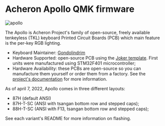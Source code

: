 # Acheron Apollo QMK firmware

![apollo](https://acheronproject.com/images/apollo/delta-pictures/delta1.jpeg)

The Apollo is Acheron Project's family of open-source, freely available tenkeyless (TKL) keyboard Printed Circuit Boards (PCB) which main feature is the per-key RGB lighting.

* Keyboard Maintainer: [Gondolindrim](https://github.com/Gondolindrim)
* Hardware Supported: open-source PCB using the [Joker template](https://acheronproject.com/joker_mcus/joker/). First units were manufactured using STM32F401 microcontroller;
* Hardware Availability: these PCBs are open-source so you can manufacture them yourself or order them from a factory. See the [project's documentation](https://acheronproject.com/pcbs/apollo/apollo/) for more information.

As of april 7, 2022, Apollo comes in three different layouts:

- 87H (default ANSI)
- 87H-T-SC (ANSI with tsangan bottom row and stepped caps);
- 88H-T-SC (ANSI with F13, tsangan bottom row and stepped caps);

See each variant's README for more information on flashing.
